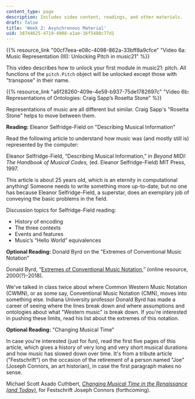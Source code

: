 ```yaml
---
content_type: page
description: Includes video content, readings, and other materials.
draft: false
title: 'Week 2: Asynchronous Material'
uid: 38744625-4719-4008-a1ae-16f5480c77d1
---
```

{{% resource_link "00cf7eea-e08c-4098-862a-33bff8a9cfce" "Video 6a: Music Representation (III): Unlocking Pitch in music21" %}}

This video describes how to unlock your first module in music21: pitch. All functions of the `pitch.Pitch` object will be unlocked except those with "transpose" in their name.

{{% resource_link "a6f28260-409e-4e59-b937-75de1782697c" "Video 6b: Representations of Ontologies: Craig Sapp’s Rosetta Stone" %}}

Representations of music are all different but similar. Craig Sapp's "Rosetta Stone" helps to move between them.

**Reading:** Eleanor Selfridge-Field on "Describing Musical Information"

Read the following article to understand how music was (and mostly still is) represented by the computer:

Eleanor Selfridge-Field, “Describing Musical Information,” in *Beyond MIDI: The Handbook of Musical Codes,* (ed. Eleanor Selfridge-Field) MIT Press, 1997.

This article is about 25 years old, which is an eternity in computational anything! Someone needs to write something more up-to-date, but no one has because Eleanor Selfridge-Field, a superstar, does an exemplary job of conveying the basic problems in the field.

Discussion topics for Selfridge-Field reading:

- History of encoding
- The three contexts
- Events and features
- Music’s “Hello World” equivalences

**Optional Reading:** Donald Byrd on the "Extremes of Conventional Music Notation"

Donald Byrd, “[Extremes of Conventional Music Notation](https://homes.luddy.indiana.edu/donbyrd/CMNExtremes.htm),” (online resource, 2000(?)–2018).

We've talked in class twice about where Common Western Music Notation (CWMN), or as some say, Conventional Music Notation (CMN), moves into something else. Indiana University professor Donald Byrd has made a career of seeing where the lines break down and where assumptions and ontologies about what "Western music" is break down. If you're interested in pushing these limits, read his list about the extremes of this notation.

**Optional Reading:** "Changing Musical Time"

In case you're interested (just for fun), read the first five pages of this article, which gives a history of very long and very short musical durations and how music has slowed down over time. It's from a tribute article ("Festschrift") on the occasion of the retirement of a person named "Joe" (Joseph Connors, an art historian), in case the first paragraph makes no sense.

Michael Scott Asado Cuthbert, [*Changing Musical Time in the Renaissance (and Today)*](https://www.trecento.com/research/Cuthbert_Changing_musical_time.pdf), for Festschrift Joseph Connors (forthcoming).